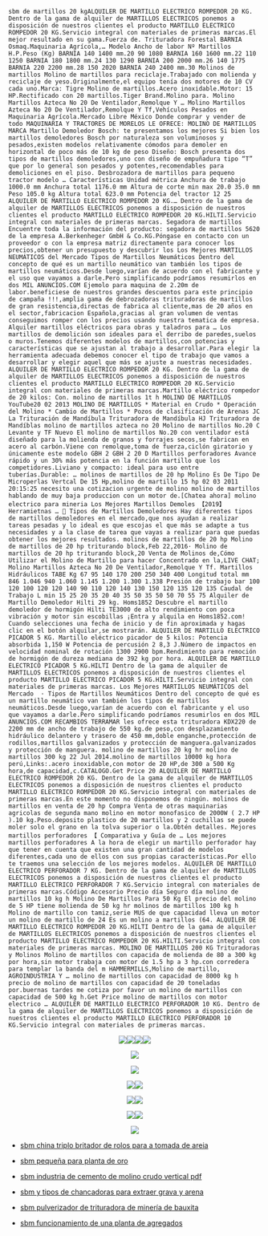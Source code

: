 
```
sbm de martillos 20 kgALQUILER DE MARTILLO ELECTRICO ROMPEDOR 20 KG. Dentro de la gama de alquiler de MARTILLOS ELECTRICOS ponemos a disposición de nuestros clientes el producto MARTILLO ELECTRICO ROMPEDOR 20 KG.Servicio integral con materiales de primeras marcas.El mejor resultado en su gama.Fuerza de. Trituradora Forestal BARNIA Osmaq.Maquinaria Agrícola,… Modelo Ancho de labor Nº Martillos H.P.Peso (Kg) BARNIA 140 1400 mm.20 90 1080 BARNIA 160 1600 mm.22 110 1250 BARNIA 180 1800 mm.24 130 1290 BARNIA 200 2000 mm.26 140 1775 BARNIA 220 2200 mm.28 150 2020 BARNIA 240 2400 mm.30 Molinos de martillos Molino de martillos para reciclaje.Trabajado con molienda y reciclaje de yeso.Originalmente,el equipo tenía dos motores de 10 CV cada uno.Marca: Tigre Molino de martillos.Acero inoxidable.Motor: 15 HP.Rectificado con 20 martillos.Tiger Brand.Molino para. Molino Martillos Azteca No 20 De Ventilador,Remolque Y … Molino Martillos Azteca No 20 De Ventilador,Remolque Y Tf,Vehículos Pesados en Maquinaria Agrícola.Mercado Libre México Donde comprar y vender de todo MAQUINARIA Y TRACTORES DE MORELOS LE OFRECE: MOLINO DE MARTILLOS MARCA Martillo Demoledor Bosch: te presentamos los mejores Si bien los martillos demoledores Bosch por naturaleza son voluminosos y pesados,existen modelos relativamente cómodos para demoler en horizontal de poco más de 10 kg de peso Diseño: Bosch presenta dos tipos de martillos demoledores,uno con diseño de empuñadura tipo “T” que por lo general son pesados y potentes,recomendables para demoliciones en el piso. Desbrozadora de martillos para pequeno tractor modelo … Características Unidad métrica Anchura de trabajo 1000.0 mm Anchura total 1176.0 mm Altura de corte min max 20.0 35.0 mm Peso 105.0 kg Altura total 623.0 mm Potencia del tractor 12 25 ALQUILER DE MARTILLO ELECTRICO ROMPEDOR 20 KG.… Dentro de la gama de alquiler de MARTILLOS ELECTRICOS ponemos a disposición de nuestros clientes el producto MARTILLO ELECTRICO ROMPEDOR 20 KG.HILTI.Servicio integral con materiales de primeras marcas. Segadora de martillos Encuentre toda la información del producto: segadora de martillos 5620 de la empresa A.Berkenheger GmbH & Co.KG.Póngase en contacto con un proveedor o con la empresa matriz directamente para conocer los precios,obtener un presupuesto y descubrir los Los Mejores MARTILLOS NEUMÁTICOS del Mercado Tipos de Martillos Neumáticos Dentro del concepto de qué es un martillo neumático van también los tipos de martillos neumáticos.Desde luego,varían de acuerdo con el fabricante y el uso que vayamos a darle.Pero simplificando podríamos resumirlos en dos MIL ANUNCIOS.COM Ejemolo para maquina de 2.20m de labor.beneficiese de nuestros grandes descuentos para este principio de campaña !!!,amplia gama de debrozadoras trituradoras de martillos de gran resistencia,directas de fabrica al cliente,mas de 20 años en el sector,fabricacion Española,gracias al gran volumen de ventas conseguimos romper con los precios usando nuestra tematica de empresa. Alquiler martillos eléctricos para obras y taladros para … Los martillos de demolición son ideales para el derribo de paredes,suelos o muros.Tenemos diferentes modelos de martillos,con potencias y características que se ajustan al trabajo a desarrollar.Para elegir la herramienta adecuada debemos conocer el tipo de trabajo que vamos a desarrollar y elegir aquel que más se ajuste a nuestras necesidades. ALQUILER DE MARTILLO ELECTRICO ROMPEDOR 20 KG. Dentro de la gama de alquiler de MARTILLOS ELECTRICOS ponemos a disposición de nuestros clientes el producto MARTILLO ELECTRICO ROMPEDOR 20 KG.Servicio integral con materiales de primeras marcas.Martillo eléctrico rompedor de 20 kilos: Con. molino de martillos 1t h MOLINO DE MARTILLOS YouTube20 02 2013 MOLINO DE MARTILLOS * Material en Crudo * Operación del Molino * Cambio de Martillos * Pozos de clasificación de Arenas JC La Trituración de Mandíbula Trituradora de Mandíbula HJ Trituradora de Mandíblas molino de martillos azteca no 20 Molino de martillos No.20 C Levante y TF Nuevo El molino de martillos No.20 con ventilador está diseñado para la molienda de granos y forrajes secos,se fabrican en acero al carbón.Viene con remolque,toma de fuerza,ciclón giratorio y únicamente este modelo GBH 2 GBH 2 20 D Martillos perforadores Avance rápido y un 30% más potencia en la función martillo que los competidores.Liviano y compacto: ideal para uso entre tuberías.Durable: … molinos de martillos de 20 hp Molino Es De Tipo De Microperlas Vertcal De 15 Hp,molino de martillo 15 hp 02 03 2011 20:15:25 necesito una cotizacion urgente de molino molino de martillos hablando de muy baja produccion con un motor de.[Chatea ahora] molino electrico para mineria Los Mejores Martillos Demoles 【2019】 Herramietnas … 📌 Tipos de Martillos Demoledores Hay diferentes tipos de martillos demoledores en el mercado,que nos ayudan a realizar tareas pesadas y lo ideal es que escojas el que más se adapte a tus necesidades y a la clase de tarea que vayas a realizar para que puedas obtener los mejores resultados. molinos de martillos de 20 hp Molino de martillos de 20 hp triturando block,Feb 22,2016· Molino de martillos de 20 hp triturando block,20 Venta de Molinos de,Cómo Utilizar el Molino de Martillo para hacer Concentrado en la,LIVE CHAT; Molino Martillos Azteca No 20 De Ventilador,Remolque Y Tf. Martillos Hidráulicos TABE Kg 67 95 140 170 200 250 340 400 Longitud total mm 846 1.046 940 1.060 1.145 1.200 1.300 1.338 Presión de trabajo bar 100 120 100 120 120 140 90 110 120 140 130 150 120 135 120 135 Caudal de Trabajo L min 15 25 20 35 20 40 35 50 35 50 50 70 55 75 Alquiler de Martillo Demoledor Hilti 29 kg. Homs1852 Descubre el martillo demoledor de hormigón Hilti TE3000 de alto rendimiento con poca vibración y motor sin escobillas ¡Entra y alquila en Homs1852.com! Cuando selecciones una fecha de inicio y de fin aproximada y hagas clic en el botón alquilar,se mostrarán. ALQUILER DE MARTILLO ELECTRICO PICADOR 5 KG. Martillo eléctrico picador de 5 kilos: Potencia absorbida 1,150 W Potencia de percusión 2 8,3 J.Número de impactos en velocidad nominal de rotación 1300 2900 bpm.Rendimiento para remoción de hormigón de dureza mediana de 392 kg por hora. ALQUILER DE MARTILLO ELECTRICO PICADOR 5 KG.HILTI Dentro de la gama de alquiler de MARTILLOS ELECTRICOS ponemos a disposición de nuestros clientes el producto MARTILLO ELECTRICO PICADOR 5 KG.HILTI.Servicio integral con materiales de primeras marcas. Los Mejores MARTILLOS NEUMÁTICOS del Mercado  · Tipos de Martillos Neumáticos Dentro del concepto de qué es un martillo neumático van también los tipos de martillos neumáticos.Desde luego,varían de acuerdo con el fabricante y el uso que vayamos a darle.Pero simplificando podríamos resumirlos en dos MIL ANUNCIOS.COM RECAMBIOS TERRAMAR les ofrece esta trituradora KDX220 de 2200 mm de ancho de trabajo de 550 kg.de peso,con desplazamiento hidráulico delantero y trasero de 450 mm,doble enganche,protección de rodillos,martillos galvanizados y protección de manguera.galvanizados y protección de manguera. molino de martillos 20 kg hr molino de martillos 300 kg 22 Jul 2014.molino de martillos 10000 kg hora perú,Links:.acero inoxidable,con motor de 20 HP,de 300 a 500 Kg hora,de capacidad,c.CATALOGO.Get Price 20 ALQUILER DE MARTILLO ELECTRICO ROMPEDOR 20 KG. Dentro de la gama de alquiler de MARTILLOS ELECTRICOS ponemos a disposición de nuestros clientes el producto MARTILLO ELECTRICO ROMPEDOR 20 KG.Servicio integral con materiales de primeras marcas.En este momento no disponemos de ningún. molinos de martillos en venta de 20 hp Compra Venta de otras maquinarias agricolas de segunda mano molino en motor monofasico de 2000W ( 2.7 HP ).10 kg.Peso.deposito plastico de 20 martillos y 2 cuchillas se puede moler solo el grano en la tolva superior o la.Obtén detalles. Mejores martillos perforadores 【 Comparativa y Guía de … Los mejores martillos perforadores A la hora de elegir un martillo perforador hay que tener en cuenta que existen una gran cantidad de modelos diferentes,cada uno de ellos con sus propias características.Por ello te traemos una selección de los mejores modelos. ALQUILER DE MARTILLO ELECTRICO PERFORADOR 7 KG. Dentro de la gama de alquiler de MARTILLOS ELECTRICOS ponemos a disposición de nuestros clientes el producto MARTILLO ELECTRICO PERFORADOR 7 KG.Servicio integral con materiales de primeras marcas.Código Accesorio Precio día Seguro día molino de martillos 10 kg h Molino De Martillos Para 50 Kg El precio del molino de 5 HP tiene molienda de 50 kg hr molinos de martillos 100 kg h Molino de martillo con tamiz,serie MUS de que capacidad lleva un motor un molino de martillo de 24 Es un molino a martillos (64. ALQUILER DE MARTILLO ELECTRICO ROMPEDOR 20 KG.HILTI Dentro de la gama de alquiler de MARTILLOS ELECTRICOS ponemos a disposición de nuestros clientes el producto MARTILLO ELECTRICO ROMPEDOR 20 KG.HILTI.Servicio integral con materiales de primeras marcas. MOLINO DE MARTILLOS 200 KG Trituradoras y Molinos Molino de martillos con capacida de molienda de 80 a 300 kg por hora,sin motor trabaja con motor de 1.5 hp a 3 hp.con corredera para templar la banda del m HAMMERMILLS,Molino de martillo, AGROINDUSTRIA Y … molino de martillos con capacidad de 8000 kg h precio de molino de martillos con capacidad de 20 toneladas por.buernas tardes me cotiza por favor un molino de martillos con capacidad de 500 kg h.Get Price molino de martillos con motor electrico … ALQUILER DE MARTILLO ELECTRICO PERFORADOR 10 KG. Dentro de la gama de alquiler de MARTILLOS ELECTRICOS ponemos a disposición de nuestros clientes el producto MARTILLO ELECTRICO PERFORADOR 10 KG.Servicio integral con materiales de primeras marcas. 
```

<div align="center">

<a href="https://es-mill.shibang-china.com/github&k=sbm+de+martillos+20+kg"><img src="https://static.shibang-china.com/es/mill/index.jpg"></a><a href="https://es-mill.shibang-china.com/materials.htmlgithub&k=sbm+de+martillos+20+kg"><img src="https://static.shibang-china.com/es/mill/materials.jpg"></a><a href="https://es-mill.shibang-china.com/about.htmlgithub&k=sbm+de+martillos+20+kg"><img src="https://static.shibang-china.com/es/mill/about.jpg"></a><a href="https://es-mill.shibang-china.com/contact.htmlgithub&k=sbm+de+martillos+20+kg"><img src="https://static.shibang-china.com/es/mill/contact.jpg"></a>

<a href="https://es-mill.shibang-china.com/github&k=sbm+de+martillos+20+kg"><img src="https://static.shibang-china.com/es/mill/banner.jpg"></a>

<a href="https://swt.shibang-china.com/github&k=sbm+de+martillos+20+kg"><img src="https://static.shibang-china.com/es/mill/chat.jpg"></a>

<a href="https://es-mill.shibang-china.com/products/vertical-roller-mill.htmlgithub&k=sbm+de+martillos+20+kg"><img src="https://static.shibang-china.com/es/mill/vertical.jpg"></a><a href="https://es-mill.shibang-china.com/products/raymond-mill.htmlgithub&k=sbm+de+martillos+20+kg"><img src="https://static.shibang-china.com/es/mill/raymond.jpg"></a>

<a href="https://es-mill.shibang-china.com/products/ultrafine-grinding-mill.htmlgithub&k=sbm+de+martillos+20+kg"><img src="https://static.shibang-china.com/es/mill/ultrafine.jpg"></a><a href="https://es-mill.shibang-china.com/products/trapezium-grinding-mill.htmlgithub&k=sbm+de+martillos+20+kg"><img src="https://static.shibang-china.com/es/mill/trapezium.jpg"></a>

<a href="https://es-mill.shibang-china.com/products/ball-mill.htmlgithub&k=sbm+de+martillos+20+kg"><img src="https://static.shibang-china.com/es/mill/ball.jpg"></a><a href="https://es-mill.shibang-china.com/products/hammer-mill.htmlgithub&k=sbm+de+martillos+20+kg"><img src="https://static.shibang-china.com/es/mill/hammer.jpg"></a>

<a href="https://swt.shibang-china.com/github&k=sbm+de+martillos+20+kg"><img src="https://static.shibang-china.com/es/mill/case.jpg"></a>

</div>


* [sbm china triplo britador de rolos para a tomada de areia](sbm%20china%20triplo%20britador%20de%20rolos%20para%20a%20tomada%20de%20areia.md)

* [sbm pequeña para planta de oro](sbm%20peque%C3%B1a%20para%20planta%20de%20oro.md)

* [sbm industria de cemento de molino crudo vertical pdf](sbm%20industria%20de%20cemento%20de%20molino%20crudo%20vertical%20pdf.md)

* [sbm y tipos de chancadoras para extraer grava y arena](sbm%20y%20tipos%20de%20chancadoras%20para%20extraer%20grava%20y%20arena.md)

* [sbm pulverizador de trituradora de minería de bauxita](sbm%20pulverizador%20de%20trituradora%20de%20miner%C3%ADa%20de%20bauxita.md)

* [sbm funcionamiento de una planta de agregados](sbm%20funcionamiento%20de%20una%20planta%20de%20agregados.md)